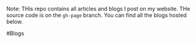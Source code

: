 Note: THis repo contains all articles and blogs I post on my website. THe
source code is on the `gh-page` branch. You can find all the blogs hosted
below.

#Blogs
